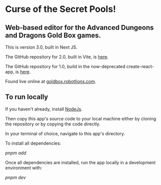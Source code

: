 # Curse of the Secret Pools!
## Web-based editor for the Advanced Dungeons and Dragons Gold Box games.

This is version 3.0, built in Next JS.

The GitHub repository for 2.0, built in Vite, is [here](https://github.com/robotlions/gold-box-editor).

The GitHub repository for 1.0, build in the now-deprecated create-react-app, is [here](https://github.com/robotlions/goldboxeditor).

Found live online at [goldbox.robotlions.com](https:/goldbox.robotlions.com).

## To run locally

If you haven't already, install [NodeJs](https://nodejs.org/en).

Then copy this app's source code to your local machine either by cloning the repository or by copying the code directly.

In your terminal of choice, navigate to this app's directory.

To install all dependencies:

*pnpm add*

Once all dependencies are installed, run the app locally in a development environment with:

*pnpm dev*